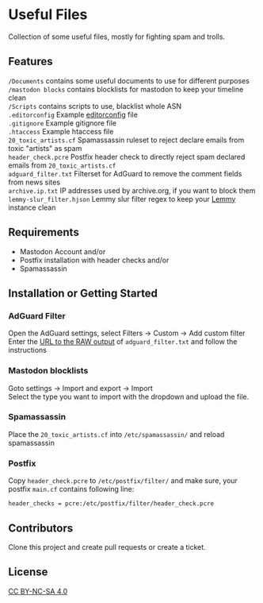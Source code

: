 # Useful Files

Collection of some useful files, mostly for fighting spam and trolls.

## Features

`/Documents` contains some useful documents to use for different purposes  
`/mastodon blocks` contains blocklists for mastodon to keep your timeline clean  
`/Scripts` contains scripts to use, blacklist whole ASN  
`.editorconfig` Example [editorconfig](https://editorconfig.org/) file  
`.gitignore` Example gitignore file  
`.htaccess` Example htaccess file  
`20_toxic_artists.cf` Spamassassin ruleset to reject declare emails from toxic "artists" as spam  
`header_check.pcre` Postfix header check to directly reject spam declared emails from `20_toxic_artists.cf`  
`adguard_filter.txt` Filterset for AdGuard to remove the comment fields from news sites  
`archive.ip.txt` IP addresses used by archive.org, if you want to block them  
`lemmy-slur_filter.hjson` Lemmy slur filter regex to keep your [Lemmy](https://join-lemmy.org) instance clean

## Requirements

+ Mastodon Account and/or
+ Postfix installation with header checks and/or
+ Spamassassin

## Installation or Getting Started

### AdGuard Filter

Open the AdGuard settings, select Filters -> Custom -> Add custom filter  
Enter the [URL to the RAW output](https://code.bka.li/BKA.li/useful_files/raw/branch/master/adguard_filter.txt) of `adguard_filter.txt` and follow the instructions

### Mastodon blocklists

Goto settings -> Import and export -> Import  
Select the type you want to import with the dropdown and upload the file.

### Spamassassin

Place the `20_toxic_artists.cf` into `/etc/spamassassin/` and reload spamassassin

### Postfix

Copy `header_check.pcre` to `/etc/postfix/filter/` and make sure, your postfix `main.cf` contains following line:

```
header_checks = pcre:/etc/postfix/filter/header_check.pcre
```

## Contributors

Clone this project and create pull requests or create a ticket.

## License

[CC BY-NC-SA 4.0](https://creativecommons.org/licenses/by-nc-sa/4.0/legalcode)
